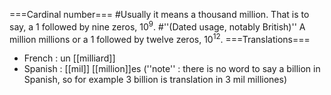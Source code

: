 ===Cardinal number===
#Usually it means a thousand million. That is to say, a 1 followed by nine zeros, 10<sup>9</sup>.
#''(Dated usage, notably British)'' A million millions or a 1 followed by twelve zeros, 10<sup>12</sup>.
===Translations===
* French : un [[milliard]]
* Spanish : [[mil]] [[million]]es (''note'' : there is no word to say a billion in Spanish, so for example 3 billion is translation in 3 mil milliones)